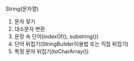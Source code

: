 String(문자열)
1. 문자 찾기
2. 대소문자 변환
3. 문장 속 단어(indexOf(), substring())
4. 단어 뒤집기(StringBuilder이용법 또는 직접 뒤집기)
5. 특정 문자 뒤집기(toCharArray())
